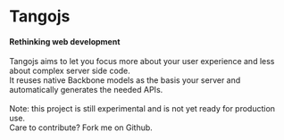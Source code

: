 <h1>Tangojs</h1>
<h4>Rethinking web development</h4>
<p>
Tangojs aims to let you focus more about your user experience and less about complex server side code. 
<br />
It reuses native Backbone models as the basis your server and automatically generates the needed APIs. 
<br />
<br />
Note: this project is still experimental and is not yet ready for production use.
<br />
Care to contribute? Fork me on Github.
</p>
